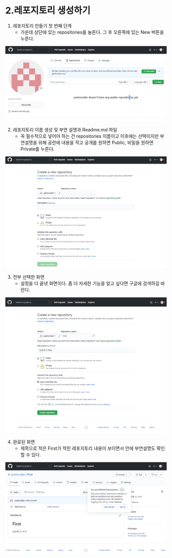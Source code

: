 # 2.레포지토리 생성하기

1. 레포지토리 만들기 첫 번째 단계
    - 가운데 상단에 있는 repositories를 눌른다. 그 후 오른쪽에 있는 New 버튼을 누른다.
<p align="center">
  <img src="./image/a.PNG">
</p>

2. 레포지토리 이름 생성 및 부연 설명과 Readme.md 파일
    - 꼭 필수적으로 넣어야 하는 건 repositories 이름이고 이후에는 선택이지만 부연설명을 위해 공란에 내용을 적고 공개를 원하면 Public, 비밀을 원하면 Private를 누른다.
<p align="center">
  <img src="./image/b.PNG">
</p>

3. 전부 선택한 화면
    - 설정을 다 끝낸 화면이다. 좀 더 자세한 기능을 알고 싶다면 구글에 검색하길 바란다.
<p align="center">
  <img src="./image/c.PNG">
</p>

4. 완료된 화면
    - 제목으로 적은 First가 적힌 레포지토리 내용이 보이면서 안에 부연설명도 확인할 수 있다.
<p align="center">
  <img src="./image/d.PNG">
</p>
